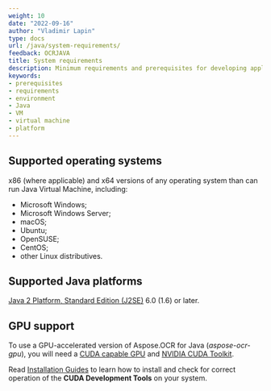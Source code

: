 ```yaml
---
weight: 10
date: "2022-09-16"
author: "Vladimir Lapin"
type: docs
url: /java/system-requirements/
feedback: OCRJAVA
title: System requirements
description: Minimum requirements and prerequisites for developing applications with Aspose.OCR for Java.
keywords:
- prerequisites
- requirements
- environment
- Java
- VM
- virtual machine
- platform
---
```


## Supported operating systems

x86 (where applicable) and x64 versions of any operating system than can run Java Virtual Machine, including:

- Microsoft Windows;
- Microsoft Windows Server;
- macOS;
- Ubuntu;
- OpenSUSE;
- CentOS;
- other Linux distributives.

## Supported Java platforms

[Java 2 Platform, Standard Edition (J2SE)](https://www.oracle.com/java/technologies/java-se-glance.html) 6.0 (1.6) or later.

## GPU support

To use a GPU-accelerated version of Aspose.OCR for Java (_aspose-ocr-gpu_), you will need a [CUDA capable GPU](https://developer.nvidia.com/cuda-gpus) and [NVIDIA CUDA Toolkit](https://developer.nvidia.com/cuda-downloads).

Read [Installation Guides](https://docs.nvidia.com/cuda/index.html#installation-guides) to learn how to install and check for correct operation of the **CUDA Development Tools** on your system.
